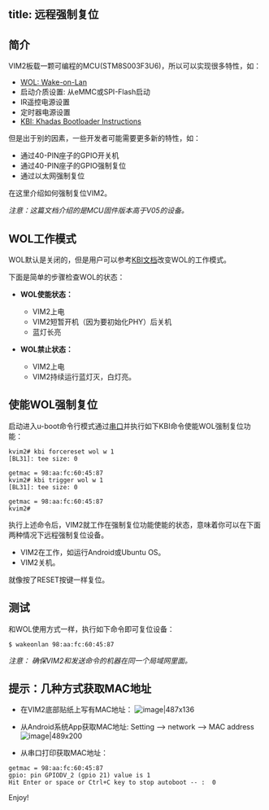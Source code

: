 title: 远程强制复位
---

## 简介
VIM2板载一颗可编程的MCU(STM8S003F3U6)，所以可以实现很多特性，如：
* [WOL: Wake-on-Lan](/zh-cn/vim2/HowtoUseWol.html)
* 启动介质设置: 从eMMC或SPI-Flash启动
* IR遥控电源设置
* 定时器电源设置
* [KBI: Khadas Bootloader Instructions](/zh-cn/vim2/KbiGuidance.html)

但是出于别的因素，一些开发者可能需要更多新的特性，如：
* 通过40-PIN座子的GPIO开关机
* 通过40-PIN座子的GPIO强制复位
* 通过以太网强制复位

在这里介绍如何强制复位VIM2。

*注意：这篇文档介绍的是MCU固件版本高于V05的设备。*

## WOL工作模式
WOL默认是关闭的，但是用户可以参考[KBI文档](/zh-cn/vim2/KbiGuidance.html)改变WOL的工作模式。

下面是简单的步骤检查WOL的状态：

* **WOL使能状态：**
  * VIM2上电
  * VIM2短暂开机（因为要初始化PHY）后关机
  * 蓝灯长亮

* **WOL禁止状态：**
  * VIM2上电
  * VIM2持续运行蓝灯灭，白灯亮。

## 使能WOL强制复位
启动进入u-boot命令行模式通过[串口](/zh-cn/vim2/SetupSerialTool.html)并执行如下KBI命令使能WOL强制复位功能：
```
kvim2# kbi forcereset wol w 1
[BL31]: tee size: 0

getmac = 98:aa:fc:60:45:87
kvim2# kbi trigger wol w 1
[BL31]: tee size: 0

getmac = 98:aa:fc:60:45:87
kvim2#
```
执行上述命令后，VIM2就工作在强制复位功能使能的状态，意味着你可以在下面两种情况下远程强制复位设备。
* VIM2在工作，如运行Android或Ubuntu OS。
* VIM2关机。

就像按了RESET按键一样复位。

## 测试
和WOL使用方式一样，执行如下命令即可复位设备：
```
$ wakeonlan 98:aa:fc:60:45:87
```

*注意： 确保VIM2和发送命令的机器在同一个局域网里面。*

## 提示：几种方式获取MAC地址
* 在VIM2底部贴纸上写有MAC地址：
![image|487x136](/android/images/vim2/vim2_mac.jpg)

* 从Android系统App获取MAC地址: Setting --> network --> MAC address
![image|489x200](/android/images/vim2/vim2_android_mac.jpg)

* 从串口打印获取MAC地址：
```
getmac = 98:aa:fc:60:45:87
gpio: pin GPIODV_2 (gpio 21) value is 1
Hit Enter or space or Ctrl+C key to stop autoboot -- :  0 
```

Enjoy!
